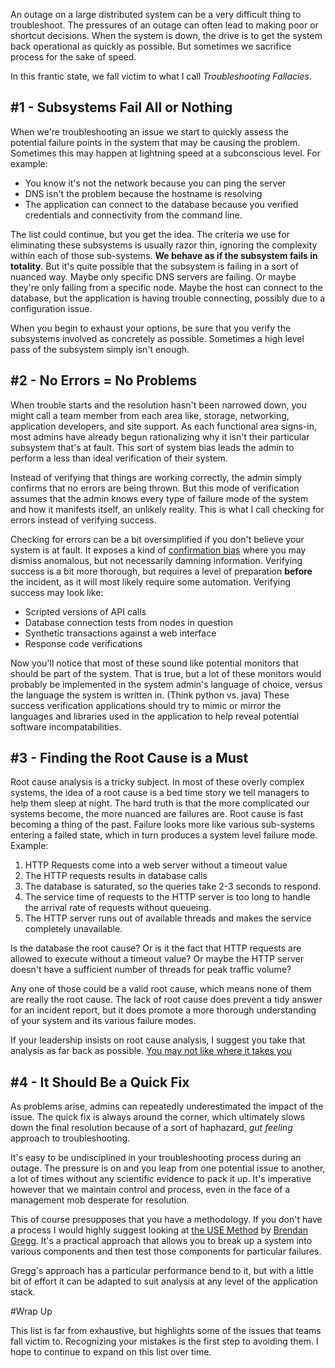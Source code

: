 
An outage on a large distributed system can be a very difficult thing to troubleshoot.  The pressures of an outage can often lead to making poor or shortcut decisions. When the system is down, the drive is to get the system back operational as quickly as possible. But sometimes we sacrifice process for the sake of speed.

In this frantic state, we fall victim to what I call *Troubleshooting Fallacies*. 


## #1 - Subsystems Fail All or Nothing

When we're troubleshooting an issue we start to quickly assess the potential failure points in the system that may be causing the problem. Sometimes this may happen at lightning speed at a subconscious level. For example:

* You know it's not the network because you can ping the server
* DNS isn't the problem because the hostname is resolving
* The application can connect to the database because you verified credentials and connectivity from the command line.

The list could continue, but you get the idea. The criteria we use for eliminating these subsystems is usually razor thin, ignoring the complexity within each of those sub-systems. **We behave as if the subsystem fails in totality**.  But it's quite possible that the subsystem is failing in a sort of nuanced way. Maybe only specific DNS servers are failing. Or maybe they're only failing from a specific node. Maybe the host can connect to the database, but the application is having trouble connecting, possibly due to a configuration issue.

When you begin to exhaust your options, be sure that you verify the subsystems involved as concretely as possible. Sometimes a high level pass of the subsystem simply isn't enough.

## #2 - No Errors = No Problems

When trouble starts and the resolution hasn't been narrowed down, you might call a team member from each area like, storage, networking, application developers, and site support. As each functional area signs-in, most admins have already begun rationalizing why it isn't their particular subsystem that's at fault. This sort of system bias leads the admin to perform a less than ideal verification of their system.

Instead of verifying that things are working correctly, the admin simply confirms that no errors are being thrown. But this mode of verification assumes that the admin knows every type of failure mode of the system and how it manifests itself, an unlikely reality.  This is what I call checking for errors instead of verifying success. 

Checking for errors can be a bit oversimplified if you don't believe your system is at fault. It exposes a kind of [confirmation bias](https://en.wikipedia.org/wiki/Confirmation_bias) where you may dismiss anomalous, but not necessarily damning information. Verifying success is a bit more thorough, but requires a level of preparation **before** the incident, as it will most likely require some automation. Verifying success may look like:

* Scripted versions of API calls
* Database connection tests from nodes in question
* Synthetic transactions against a web interface
* Response code verifications

Now you'll notice that most of these sound like potential monitors that should be part of the system. That is true, but a lot of these monitors would probably be implemented in the system admin's language of choice, versus the language the system is written in. (Think python vs. java) These success verification applications should try to mimic or mirror the languages and libraries used in the application to help reveal potential software incompatabilities.

## #3 - Finding the Root Cause is a Must

Root cause analysis is a tricky subject. In most of these overly complex systems, the idea of a root cause is a bed time story we tell managers to help them sleep at night. The hard truth is that the more complicated our systems become, the more nuanced are failures are. Root cause is fast becoming a thing of the past. Failure looks more like various sub-systems entering a failed state, which in turn produces a system level failure mode. Example:

1. HTTP Requests come into a web server without a timeout value
2. The HTTP requests results in database calls
3. The database is saturated, so the queries take 2-3 seconds to respond.
4. The service time of requests to the HTTP server is too long to handle the arrival rate of requests without queueing.
5. The HTTP server runs out of available threads and makes the service  completely unavailable.

Is the database the root cause?  Or is it the fact that HTTP requests are allowed to execute without a timeout value? Or maybe the HTTP server doesn't have a sufficient number of threads for peak traffic volume?

Any one of those could be a valid root cause, which means none of them are really the root cause. The lack of root cause does prevent a tidy answer for an incident report, but it does promote a more thorough understanding of your system and its various failure modes.

If your leadership insists on root cause analysis, I suggest you take that analysis as far back as possible. [You may not like where it takes you](http://www.allthingsdork.com/2015/01/24/Can-You-Handle-RCA/)

## #4 - It Should Be a Quick Fix

As problems arise, admins can repeatedly underestimated the impact of the issue. The quick fix is always around the corner, which ultimately slows down the final resolution because of a sort of haphazard, *gut feeling* approach to troubleshooting.

It's easy to be undisciplined in your troubleshooting process during an outage. The pressure is on and you leap from one potential issue to another, a lot of times without any scientific evidence to pack it up. It's imperative however that we maintain control and process, even in the face of a management mob desperate for resolution.

This of course presupposes that you have a methodology. If you don't have a process I would highly suggest looking at [the USE Method](http://www.brendangregg.com/usemethod.html) by [Brendan Gregg](https://twitter.com/brendangregg). It's a practical approach that allows you to break up a system into various components and then test those components for particular failures. 

Gregg's approach has a particular performance bend to it, but with a little bit of effort it can be adapted to suit analysis at any level of the application stack.

#Wrap Up

This list is far from exhaustive, but highlights some of the issues that teams fall victim to. Recognizing your mistakes is the first step to avoiding them. I hope to continue to expand on this list over time.